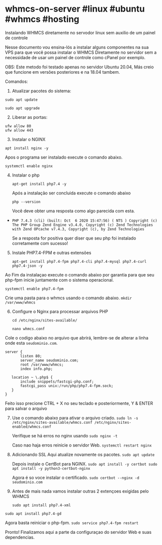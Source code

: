# whmcs-on-server #linux #ubuntu #whmcs #hosting
Instalando WHMCS diretamente no servodor linux sem auxilio de um painel de controle

Nesse documento vou ensina-lós a instalar alguns componentes na sua VPS para que você possa instalar o WHMCS Diretamente no servidor sem a necessidade de usar um painel de controle como cPanel por exemplo.

OBS: Este metodo foi testado apenas no servidor Ubuntu 20.04, Más creio que funcione em versões posteriores e na 18.04 tambem.

Comandos:

1. Atualizar pacotes do sistema:

```
sudo apt update
```

```
sudo apt upgrade
```

2. Liberar as portas:

```
ufw allow 80
ufw allow 443
```

3. Instalar o NGINX

```
apt install nginx -y
```

 Apos o programa ser instalado execute o comando abaixo.

 ```
 systemctl enable nginx
 ```

4. Instalar o php
   ```
   apt-get install php7.4 -y
   ```

   Após a instalação ser concluida execute o comando abaixo

   ```
   php --version
   ```

   Você deve obter uma resposta como algo parecida com esta.

- `PHP 7.4.3 (cli) (built: Oct  6 2020 15:47:56) ( NTS )
   Copyright (c) The PHP Group
   Zend Engine v3.4.0, Copyright (c) Zend Technologies
   with Zend OPcache v7.4.3, Copyright (c), by Zend Technologies`

   Se a resposta for positiva quer diser que seu php foi instalado corretamente com sucesso!

5. Instale PHP7.4-FPM e outras extensões

   ```
   apt-get install php7.4-fpm php7.4-cli php7.4-mysql php7.4-curl php7.4-json -y
   ```

 Ao Fim da instalaçao execute o comando abaixo por garantia para que seu php-fpm inicie juntamente com o sistema operacional.

 ```
 systemctl enable php7.4-fpm
 ```


   Crie uma pasta para o whmcs usando o comando abaixo.
   `
   mkdir /var/www/whmcs
   `
   
6. Configure o Nginx para processar arquivos PHP

   ```
   cd /etc/nginx/sites-available/
   ```
   ```
   nano whmcs.conf
   ```

Cole o codigo abaixo no arquivo que abrirá, lembre-se de alterar a linha onde esta `seudominio.com`.


 ```
 server {
        listen 80;
        server_name seudominio.com;
        root /var/www/whmcs;
        index info.php;

    location ~ \.php$ {
        include snippets/fastcgi-php.conf;
        fastcgi_pass unix:/run/php/php7.4-fpm.sock;
    }
}
 ```

 Feito isso precione CTRL + X no seu teclado e posteriormente, Y & ENTER para salvar o arquivo

7. Use o comando abaixo para ativar o arquivo criado.
   `
   sudo ln -s /etc/nginx/sites-available/whmcs.conf /etc/nginx/sites-enabled/whmcs.conf
   `

   Verifique se há erros no nginx usando
   `
   sudo nginx -t
   `

   Caso nao haja erros reinicie o servidor Web.
   `
   systemctl restart nginx
   `

9. Adicionando SSL
   Aqui atualize novamente os pacotes.
   `
   sudo apt update
   `

   Depois instale o CertBot para NGINX.
   `
    sudo apt install -y certbot
    sudo apt install -y python3-certbot-nginx
   `

   Agora é so voce instalar o certificado.
   `
   sudo certbot --nginx -d seudominio.com
   `

11. Antes de mais nada vamos instalar outras 2 extençoes exigidas pelo WHMCS

    `
    sudo apt install php7.4-xml
    `

   `
   sudo apt install php7.4-gd
   `

   Agora basta reiniciar o php-fpm.
   `
   sudo service php7.4-fpm restart
   `

Pronto! Finalizamos aqui a parte da configuraçao do servidor Web e suas dependencias.

